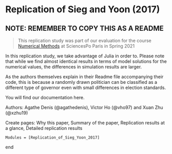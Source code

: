 # Replication of Sieg and Yoon (2017)

## NOTE: REMEMBER TO COPY THIS AS A README

> This replication study was part of our evaluation for the course [Numerical Methods](https://floswald.github.io/NumericalMethods/) at SciencesPo Paris in Spring 2021

In this replication study, we take advantage of Julia in order to. Please note that while we find almost identical results in terms of model solutions for the numerical values, the differences in simulation results are larger.

As the authors themselves explain in their Readme file accompanying their code, this is because a randomly drawn politician can be classified as a different type of governor even with small differences in election standards.

You will find our documentation here.

Authors: Agathe Denis (@agathedenis), Victor Ho (@vho97) and Xuan Zhu (@xzhu19)

Create pages: Why this paper, Summary of the paper, Replication results at a glance, Detailed replication results 

```@autodocs
Modules = [Replication_of_Sieg_Yoon_2017]
```


end
